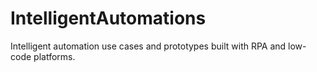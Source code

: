 # IntelligentAutomations
Intelligent automation use cases and prototypes built with RPA and low-code platforms.
